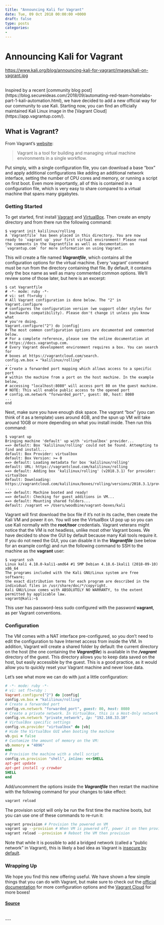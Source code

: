 ```yaml
---
title: "Announcing Kali for Vagrant"
date: Tue, 09 Oct 2018 00:00:00 +0000
draft: false
type: posts
categories: 
- 
---
```

# Announcing Kali for Vagrant
https://www.kali.org/blog/announcing-kali-for-vagrant/images/kali-on-vagrant.jpg
<br/>

<br/>
Inspired by a recent [community blog post](https://blog.secureideas.com/2018/09/automating-red-team-homelabs-part-1-kali-automation.html), we have decided to add a new official way for our community to use Kali. Starting now, you can find an officially maintained Kali Linux image in the [Vagrant Cloud](https://app.vagrantup.com/).

What is Vagrant?
----------------

From Vagrant’s [website](https://www.vagrantup.com/):

> Vagrant is a tool for building and managing virtual machine environments in a single workflow.

Put simply, with a single configuration file, you can download a base “box” and apply additional configurations like adding an additional network interface, setting the number of CPU cores and memory, or running a script on first boot. Even more importantly, all of this is contained in a configuration file, which is very easy to share compared to a virtual machine that spans many gigabytes.

### Getting Started

To get started, first install [Vagrant](https://www.vagrantup.com/) and [VirtualBox](https://www.virtualbox.org/). Then create an empty directory and from there run the following command:

```console
$ vagrant init kalilinux/rolling
A `Vagrantfile` has been placed in this directory. You are now
ready to `vagrant up` your first virtual environment! Please read
the comments in the Vagrantfile as well as documentation on
`vagrantup.com` for more information on using Vagrant.
```

This will create a file named **_Vagrantfile_**, which contains all the configuration options for the virtual machine. Every ‘vagrant’ command must be run from the directory containing that file. By default, it contains only the box name as well as many commented common options. We’ll review some of those later, but here is an excerpt:

```console
$ cat Vagrantfile
# -*- mode: ruby -*-
# vi: set ft=ruby :
# All Vagrant configuration is done below. The "2" in Vagrant.configure
# configures the configuration version (we support older styles for
# backwards compatibility). Please don't change it unless you know what
# you're doing.
Vagrant.configure("2") do |config|
# The most common configuration options are documented and commented below.
# For a complete reference, please see the online documentation at
# https://docs.vagrantup.com.
# Every Vagrant development environment requires a box. You can search for
# boxes at https://vagrantcloud.com/search.
config.vm.box = "kalilinux/rolling"
...
# Create a forwarded port mapping which allows access to a specific port
# within the machine from a port on the host machine. In the example below,
# accessing "localhost:8080" will access port 80 on the guest machine.
# NOTE: This will enable public access to the opened port
# config.vm.network "forwarded_port", guest: 80, host: 8080
...
end
```

Next, make sure you have enough disk space. The vagrant “box” (you can think of it as a template) uses around 4GB, and the spun up VM will take around 10GB or more depending on what you install inside. Then run this command:

```console
$ vagrant up
Bringing machine 'default' up with 'virtualbox' provider...
==> default: Box 'kalilinux/rolling' could not be found. Attempting to find and install...
default: Box Provider: virtualbox
default: Box Version: >= 0
==> default: Loading metadata for box 'kalilinux/rolling'
default: URL: https://vagrantcloud.com/kalilinux/rolling
==> default: Adding box 'kalilinux/rolling' (v2018.3.1) for provider: virtualbox
default: Downloading: https://vagrantcloud.com/kalilinux/boxes/rolling/versions/2018.3.1/providers/virtualbox.box
...
==> default: Machine booted and ready!
==> default: Checking for guest additions in VM...
==> default: Mounting shared folders...
default: /vagrant => /Users/woodbine/vagrant-boxes/kali
```

Vagrant will first download the box file if it’s not in its cache, then create the Kali VM and power it on. You will see the VirtualBox UI pop up so you can use Kali normally with the **root/toor** credentials. Vagrant veterans might notice that the VM is not headless, unlike most other Vagrant boxes. We have decided to show the GUI by default because many Kali tools require it. If you do not need the GUI, you can disable it in the **_Vagrantfile_** (see below for an example config) and run the following command to SSH to the machine as the **vagrant** user:

```console
$ vagrant ssh
Linux kali 4.18.0-kali1-amd64 #1 SMP Debian 4.18.6-1kali1 (2018-09-10) x86_64
The programs included with the Kali GNU/Linux system are free software;
the exact distribution terms for each program are described in the
individual files in /usr/share/doc/*/copyright.
Kali GNU/Linux comes with ABSOLUTELY NO WARRANTY, to the extent
permitted by applicable law.
vagrant@kali:~$
```

This user has password-less sudo configured with the password **vagrant**, as per Vagrant conventions.

### Configuration

The VM comes with a NAT interface pre-configured, so you don’t need to edit the configuration to have Internet access from inside the VM. In addition, Vagrant will create a shared folder by default: the current directory on the host (the one containing the **_Vagrantfile_**) is available in the **_/vagrant_** directory of the guest. This directory allows you to keep data saved on the host, but easily accessible by the guest. This is a good practice, as it would allow you to quickly reset your Vagrant machine and never lose data.

Let’s see what more we can do with just a little configuration:

```ruby
# -*- mode: ruby -*-
# vi: set ft=ruby :
Vagrant.configure("2") do |config|
config.vm.box = "kalilinux/rolling"
# Create a forwarded port
config.vm.network "forwarded_port", guest: 80, host: 8080
# Create a private network. In VirtualBox, this is a Host-Only network
config.vm.network "private_network", ip: "192.168.33.10"
# VirtualBox specific settings
config.vm.provider "virtualbox" do |vb|
# Hide the VirtualBox GUI when booting the machine
vb.gui = false
# Customize the amount of memory on the VM:
vb.memory = "4096"
end
# Provision the machine with a shell script
config.vm.provision "shell", inline: <<-SHELL
apt-get update
apt-get install -y crowbar
SHELL
end
```

Add/uncomment the options inside the **_Vagrantfile_** then restart the machine with the following command for your changes to take effect:

```sh
vagrant reload
```

The provision script will only be run the first time the machine boots, but you can use one of these commands to re-run it:

```sh
vagrant provision # Provision the powered on VM
vagrant up --provision # When VM is powered off, power it on then provision
vagrant reload --provision # Reboot the VM then provision
```

Note that while it is possible to add a bridged network (called a “public network” in Vagrant), this is likely a bad idea as Vagrant is [insecure by default](https://www.vagrantup.com/docs/networking/public_network.html).

### Wrapping Up

We hope you find this new offering useful. We have shown a few simple things that you can do with Vagrant, but make sure to check out the [official documentation](https://www.vagrantup.com/docs/) for more configuration options and the [Vagrant Cloud](https://app.vagrantup.com/) for more boxes!

#### [Source](https://www.kali.org/blog/announcing-kali-for-vagrant/)

<br/>
---
